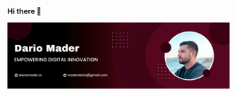 ### Hi there 👋

<p align="center">
  <a href="https://dariomader.io" target="_blank" rel="noreferrer"><img src="https://github.com/darox/darox/blob/main/img/header.png?raw=true" alt="my banner"></a>
</p>
